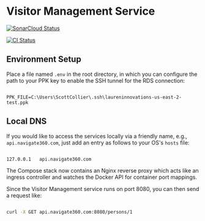 # Visitor Management Service

[![SonarCloud Status](https://sonarcloud.io/api/project_badges/measure?project=ALICE-SaaS_visitor-management-service&metric=alert_status&token=3138a23fd3451991e83eda8940adb84e4fc30188)](https://sonarcloud.io/dashboard?id=ALICE-SaaS_visitor-management-service)

[![CI Status](https://github.com/ALICE-SaaS/visitor-management-service/workflows/CI/badge.svg)](https://github.com/ALICE-SaaS/visitor-management-service/actions)

## Environment Setup
Place a file named `.env` in the root directory, in which you can configure the path to your PPK key to enable the SSH tunnel for the RDS connection:

```env

PPK_FILE=C:\Users\ScottCollier\.ssh\laureninnovations-us-east-2-test.ppk

```

## Local DNS
If you would like to access the services locally via a friendly name, e.g., `api.navigate360.com`, just add an entry as follows to your OS's `hosts` file:

```env

127.0.0.1   api.navigate360.com

```

The Compose stack now contains an Nginx reverse proxy which acts like an ingress controller and watches the Docker API for container port mappings.

Since the Visitor Management service runs on port 8080, you can then send a request like:

```bash

curl -X GET api.navigate360.com:8080/persons/1

```
